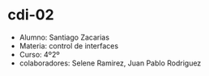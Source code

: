 # cdi-02
* Alumno: Santiago Zacarias
* Materia: control de interfaces 
* Curso: 4º2º
* colaboradores: Selene Ramirez, Juan Pablo Rodriguez
